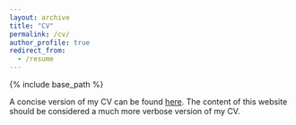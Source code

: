 ```yaml
---
layout: archive
title: "CV"
permalink: /cv/
author_profile: true
redirect_from:
  - /resume
---
```


{% include base_path %}

A concise version of my CV can be found [here](https://adamalderton.github.io/files/cv.pdf). The content of this website should be considered a much more verbose version of my CV.
